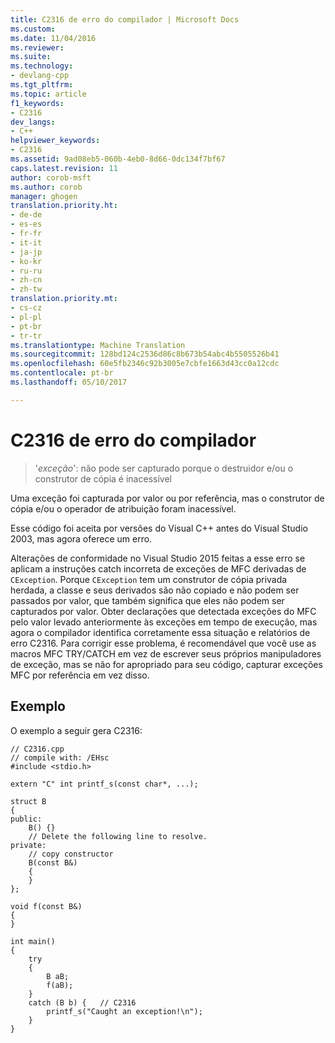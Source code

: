 ```yaml
---
title: C2316 de erro do compilador | Microsoft Docs
ms.custom: 
ms.date: 11/04/2016
ms.reviewer: 
ms.suite: 
ms.technology:
- devlang-cpp
ms.tgt_pltfrm: 
ms.topic: article
f1_keywords:
- C2316
dev_langs:
- C++
helpviewer_keywords:
- C2316
ms.assetid: 9ad08eb5-060b-4eb0-8d66-0dc134f7bf67
caps.latest.revision: 11
author: corob-msft
ms.author: corob
manager: ghogen
translation.priority.ht:
- de-de
- es-es
- fr-fr
- it-it
- ja-jp
- ko-kr
- ru-ru
- zh-cn
- zh-tw
translation.priority.mt:
- cs-cz
- pl-pl
- pt-br
- tr-tr
ms.translationtype: Machine Translation
ms.sourcegitcommit: 128bd124c2536d86c8b673b54abc4b5505526b41
ms.openlocfilehash: 60e5fb2346c92b3005e7cbfe1663d43cc0a12cdc
ms.contentlocale: pt-br
ms.lasthandoff: 05/10/2017

---
```

# <a name="compiler-error-c2316"></a>C2316 de erro do compilador

> '*exceção*': não pode ser capturado porque o destruidor e/ou o construtor de cópia é inacessível  
  
Uma exceção foi capturada por valor ou por referência, mas o construtor de cópia e/ou o operador de atribuição foram inacessível.  
  
Esse código foi aceita por versões do Visual C++ antes do Visual Studio 2003, mas agora oferece um erro.  
  
Alterações de conformidade no Visual Studio 2015 feitas a esse erro se aplicam a instruções catch incorreta de exceções de MFC derivadas de `CException`. Porque `CException` tem um construtor de cópia privada herdada, a classe e seus derivados são não copiado e não podem ser passados por valor, que também significa que eles não podem ser capturados por valor. Obter declarações que detectada exceções do MFC pelo valor levado anteriormente às exceções em tempo de execução, mas agora o compilador identifica corretamente essa situação e relatórios de erro C2316. Para corrigir esse problema, é recomendável que você use as macros MFC TRY/CATCH em vez de escrever seus próprios manipuladores de exceção, mas se não for apropriado para seu código, capturar exceções MFC por referência em vez disso.   
  
## <a name="example"></a>Exemplo  
 O exemplo a seguir gera C2316:  
  
```  
// C2316.cpp  
// compile with: /EHsc  
#include <stdio.h>  
  
extern "C" int printf_s(const char*, ...);  
  
struct B   
{  
public:  
    B() {}  
    // Delete the following line to resolve.  
private:  
    // copy constructor  
    B(const B&)   
    {  
    }  
};  
  
void f(const B&)   
{  
}  
  
int main()   
{  
    try   
    {  
        B aB;  
        f(aB);  
    }  
    catch (B b) {   // C2316  
        printf_s("Caught an exception!\n");     
    }  
}  
```
